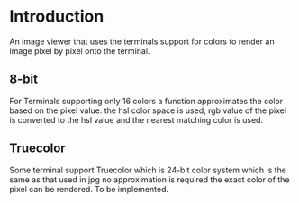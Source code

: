 
# Introduction
An image viewer that uses the terminals support for colors to render an image pixel by pixel onto the terminal.

## 8-bit 
For Terminals supporting only 16 colors a function approximates the color based on the pixel value.
the hsl color space is used, rgb value of the pixel is converted to the hsl value and the nearest matching color is used.

## Truecolor
Some terminal support Truecolor which is 24-bit color system which is the same as that used in jpg no approximation is required the exact color of the pixel can be rendered. To be implemented. 
